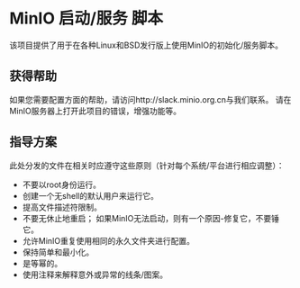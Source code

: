 MinIO 启动/服务 脚本
====================

该项目提供了用于在各种Linux和BSD发行版上使用MinIO的初始化/服务脚本。

## 获得帮助

如果您需要配置方面的帮助，请访问http://slack.minio.org.cn与我们联系。 请在MinIO服务器上打开此项目的错误，增强功能等。


## 指导方案

此处分发的文件在相关时应遵守这些原则（针对每个系统/平台进行相应调整）：

- 不要以root身份运行。
- 创建一个无shell的默认用户来运行它。
- 提高文件描述符限制。
- 不要无休止地重启； 如果MinIO无法启动，则有一个原因-修复它，不要锤它。
- 允许MinIO重复使用相同的永久文件夹进行配置。
- 保持简单和最小化。
- 是等幂的。
- 使用注释来解释意外或异常的线条/图案。



